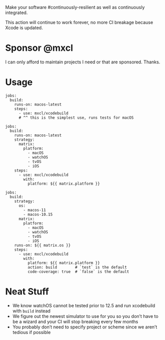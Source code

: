 Make your software #continuously-resilient as well as continuously integrated.

This action will continue to work forever, no more CI breakage because Xcode
is updated.

# Sponsor @mxcl

I can only afford to maintain projects I need or that are sponsored. Thanks.

# Usage

```
jobs:
  build:
    runs-on: macos-latest
    steps:
      - use: mxcl/xcodebuild
      # ^^ this is the simplest use, runs tests for macOS
```

```
jobs:
  build:
    runs-on: macos-latest
    strategy:
      matrix:
        platform:
          - macOS
          - watchOS
          - tvOS
          - iOS
    steps:
      - use: mxcl/xcodebuild
        with:
          platform: ${{ matrix.platform }}
```

```
jobs:
  build:
    strategy:
      os:
        - macos-11
        - macos-10.15
      matrix:
        platform:
          - macOS
          - watchOS
          - tvOS
          - iOS
    runs-on: ${{ matrix.os }}
    steps:
      - use: mxcl/xcodebuild
        with:
          platform: ${{ matrix.platform }}
          action: build        # `test` is the default
          code-coverage: true  # `false` is the default
```

# Neat Stuff

* We know watchOS cannot be tested prior to 12.5 and run xcodebuild with `build`
instead
* We figure out the newest simulator to use for you so you don’t have to be a
wizard and your CI will stop breaking every few months
* You probably don’t need to specify project or scheme since we aren’t tedious
if possible

